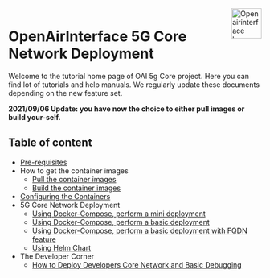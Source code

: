 <a href="https://openairinterface.org/">
    <img src="./images/oai_final_logo.png" alt="Openairinterface logo" title="Openairinterface" align="right" height="60" />
</a>

# OpenAirInterface 5G Core Network Deployment

Welcome to the tutorial home page of OAI 5g Core project. Here you can find lot of tutorials and help manuals. We regularly update these documents depending on the new feature set. 

**2021/09/06 Update: you have now the choice to either pull images or build your-self.**

## Table of content

- [Pre-requisites](./DEPLOY_PRE_REQUESITES.md)
- How to get the container images
    - [Pull the container images](./RETRIEVE_OFFICIAL_IMAGES.md)
    - [Build the container images](./BUILD_IMAGES.md)
- [Configuring the Containers](./CONFIGURE_CONTAINERS.md)
- 5G Core Network Deployment
    - [Using Docker-Compose, perform a mini deployment](./DEPLOY_SA5G_MINI_DS_TESTER_DEPLOYMENT.md)
    - [Using Docker-Compose, perform a basic deployment](./DEPLOY_SA5G_BASIC_DS_TESTER_DEPLOYMENT.md)
    - [Using Docker-Compose, perform a basic deployment with FQDN feature](./DEPLOY_SA5G_BASIC_FQDN_DEPLOYMENT.md)
    - [Using Helm Chart](./DEPLOY_SA5G_HC.md)
- The Developer Corner
    - [How to Deploy Developers Core Network and Basic Debugging](./DEBUG_5G_CORE.md)
